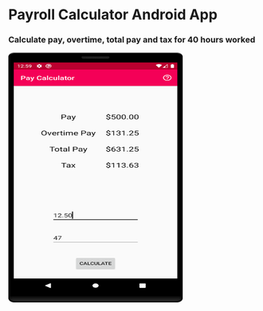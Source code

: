 # Payroll Calculator Android App
### Calculate pay, overtime, total pay and tax for 40 hours worked

<img src="/device-screenshot.png" width="350" height="500"/>

